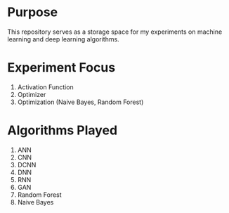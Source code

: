 # Purpose
This repository serves as a storage space for my experiments on machine learning and deep learning algorithms.

# Experiment Focus
1. Activation Function
2. Optimizer
3. Optimization (Naive Bayes, Random Forest)

# Algorithms Played
1. ANN
2. CNN
3. DCNN
4. DNN
5. RNN
6. GAN
7. Random Forest
8. Naive Bayes

